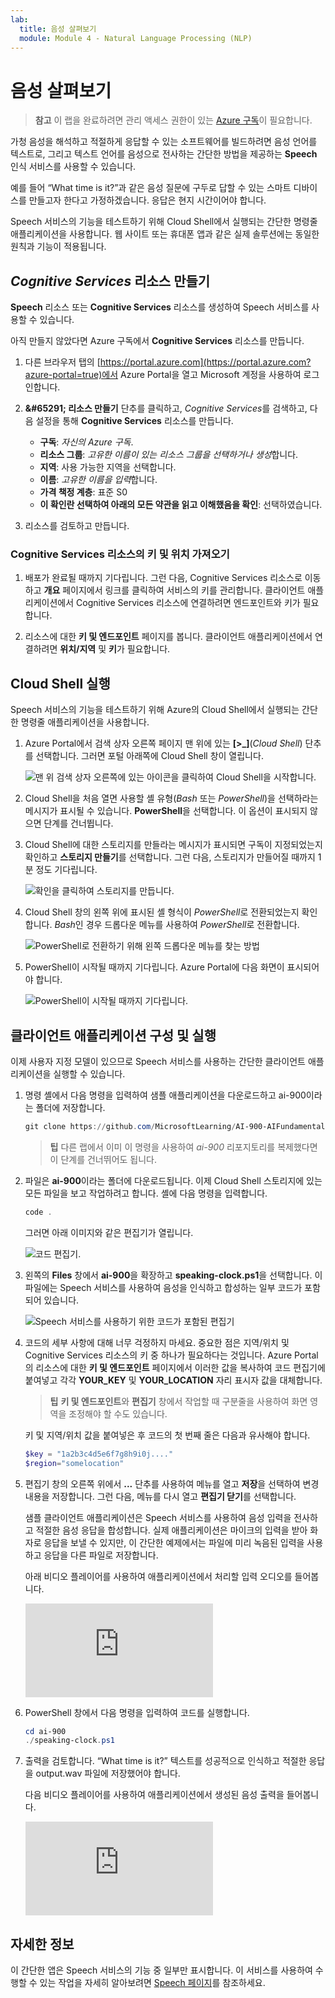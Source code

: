 ```yaml
---
lab:
  title: 음성 살펴보기
  module: Module 4 - Natural Language Processing (NLP)
---
```


# <a name="explore-speech"></a>음성 살펴보기

> **참고** 이 랩을 완료하려면 관리 액세스 권한이 있는 [Azure 구독](https://azure.microsoft.com/free?azure-portal=true)이 필요합니다.

가청 음성을 해석하고 적절하게 응답할 수 있는 소프트웨어를 빌드하려면 음성 언어를 텍스트로, 그리고 텍스트 언어를 음성으로 전사하는 간단한 방법을 제공하는 **Speech** 인식 서비스를 사용할 수 있습니다.

예를 들어 “What time is it?”과 같은 음성 질문에 구두로 답할 수 있는 스마트 디바이스를 만들고자 한다고 가정하겠습니다. 응답은 현지 시간이어야 합니다.

Speech 서비스의 기능을 테스트하기 위해 Cloud Shell에서 실행되는 간단한 명령줄 애플리케이션을 사용합니다. 웹 사이트 또는 휴대폰 앱과 같은 실제 솔루션에는 동일한 원칙과 기능이 적용됩니다.

## <a name="create-a-cognitive-services-resource"></a>*Cognitive Services* 리소스 만들기

**Speech** 리소스 또는 **Cognitive Services** 리소스를 생성하여 Speech 서비스를 사용할 수 있습니다.

아직 만들지 않았다면 Azure 구독에서 **Cognitive Services** 리소스를 만듭니다.

1. 다른 브라우저 탭의 [https://portal.azure.com](https://portal.azure.com?azure-portal=true)에서 Azure Portal을 열고 Microsoft 계정을 사용하여 로그인합니다.

1. **&amp;#65291; 리소스 만들기** 단추를 클릭하고, *Cognitive Services*를 검색하고, 다음 설정을 통해 **Cognitive Services** 리소스를 만듭니다.
    - **구독**: *자신의 Azure 구독*.
    - **리소스 그룹**: *고유한 이름이 있는 리소스 그룹을 선택하거나 생성*합니다.
    - **지역**: 사용 가능한 지역을 선택합니다.
    - **이름**: *고유한 이름을 입력*합니다.
    - **가격 책정 계층**: 표준 S0
    - **이 확인란 선택하여 아래의 모든 약관을 읽고 이해했음을 확인**: 선택하였습니다.

1. 리소스를 검토하고 만듭니다.

### <a name="get-the-key-and-location-for-your-cognitive-services-resource"></a>Cognitive Services 리소스의 키 및 위치 가져오기

1. 배포가 완료될 때까지 기다립니다. 그런 다음, Cognitive Services 리소스로 이동하고 **개요** 페이지에서 링크를 클릭하여 서비스의 키를 관리합니다. 클라이언트 애플리케이션에서 Cognitive Services 리소스에 연결하려면 엔드포인트와 키가 필요합니다.

1. 리소스에 대한 **키 및 엔드포인트** 페이지를 봅니다. 클라이언트 애플리케이션에서 연결하려면 **위치/지역** 및 **키**가 필요합니다.

## <a name="run-cloud-shell"></a>Cloud Shell 실행

Speech 서비스의 기능을 테스트하기 위해 Azure의 Cloud Shell에서 실행되는 간단한 명령줄 애플리케이션을 사용합니다.

1. Azure Portal에서 검색 상자 오른쪽 페이지 맨 위에 있는 **[>_]**(*Cloud Shell*) 단추를 선택합니다. 그러면 포털 아래쪽에 Cloud Shell 창이 열립니다.

    ![맨 위 검색 상자 오른쪽에 있는 아이콘을 클릭하여 Cloud Shell을 시작합니다.](media/recognize-synthesize-speech/powershell-portal-guide-1.png)

1. Cloud Shell을 처음 열면 사용할 셸 유형(*Bash* 또는 *PowerShell*)을 선택하라는 메시지가 표시될 수 있습니다. **PowerShell**을 선택합니다. 이 옵션이 표시되지 않으면 단계를 건너뜁니다.  

1. Cloud Shell에 대한 스토리지를 만들라는 메시지가 표시되면 구독이 지정되었는지 확인하고 **스토리지 만들기**를 선택합니다. 그런 다음, 스토리지가 만들어질 때까지 1분 정도 기다립니다.

    ![확인을 클릭하여 스토리지를 만듭니다.](media/recognize-synthesize-speech/powershell-portal-guide-2.png)

1. Cloud Shell 창의 왼쪽 위에 표시된 셸 형식이 *PowerShell*로 전환되었는지 확인합니다. *Bash*인 경우 드롭다운 메뉴를 사용하여 *PowerShell*로 전환합니다.

    ![PowerShell로 전환하기 위해 왼쪽 드롭다운 메뉴를 찾는 방법](media/recognize-synthesize-speech/powershell-portal-guide-3.png)

1. PowerShell이 시작될 때까지 기다립니다. Azure Portal에 다음 화면이 표시되어야 합니다.  

    ![PowerShell이 시작될 때까지 기다립니다.](media/recognize-synthesize-speech/powershell-prompt.png)

## <a name="configure-and-run-a-client-application"></a>클라이언트 애플리케이션 구성 및 실행

이제 사용자 지정 모델이 있으므로 Speech 서비스를 사용하는 간단한 클라이언트 애플리케이션을 실행할 수 있습니다.

1. 명령 셸에서 다음 명령을 입력하여 샘플 애플리케이션을 다운로드하고 ai-900이라는 폴더에 저장합니다.

    ```PowerShell
    git clone https://github.com/MicrosoftLearning/AI-900-AIFundamentals ai-900
    ```

    >**팁** 다른 랩에서 이미 이 명령을 사용하여 *ai-900* 리포지토리를 복제했다면 이 단계를 건너뛰어도 됩니다.

1. 파일은 **ai-900**이라는 폴더에 다운로드됩니다. 이제 Cloud Shell 스토리지에 있는 모든 파일을 보고 작업하려고 합니다. 셸에 다음 명령을 입력합니다.

     ```PowerShell
    code .
    ```

    그러면 아래 이미지와 같은 편집기가 열립니다.

    ![코드 편집기.](media/recognize-synthesize-speech/powershell-portal-guide-4.png)

1. 왼쪽의 **Files** 창에서 **ai-900**을 확장하고 **speaking-clock.ps1**을 선택합니다. 이 파일에는 Speech 서비스를 사용하여 음성을 인식하고 합성하는 일부 코드가 포함되어 있습니다.

    ![Speech 서비스를 사용하기 위한 코드가 포함된 편집기](media/recognize-synthesize-speech/speaking-clock-code.png)

1. 코드의 세부 사항에 대해 너무 걱정하지 마세요. 중요한 점은 지역/위치 및 Cognitive Services 리소스의 키 중 하나가 필요하다는 것입니다. Azure Portal의 리소스에 대한 **키 및 엔드포인트** 페이지에서 이러한 값을 복사하여 코드 편집기에 붙여넣고 각각 **YOUR_KEY** 및 **YOUR_LOCATION** 자리 표시자 값을 대체합니다.

    > **팁** **키 및 엔드포인트**와 **편집기** 창에서 작업할 때 구분줄을 사용하여 화면 영역을 조정해야 할 수도 있습니다.

    키 및 지역/위치 값을 붙여넣은 후 코드의 첫 번째 줄은 다음과 유사해야 합니다.

    ```PowerShell
    $key = "1a2b3c4d5e6f7g8h9i0j...."
    $region="somelocation"
    ```

1. 편집기 창의 오른쪽 위에서 **...** 단추를 사용하여 메뉴를 열고 **저장**을 선택하여 변경 내용을 저장합니다. 그런 다음, 메뉴를 다시 열고 **편집기 닫기**를 선택합니다.

    샘플 클라이언트 애플리케이션은 Speech 서비스를 사용하여 음성 입력을 전사하고 적절한 음성 응답을 합성합니다. 실제 애플리케이션은 마이크의 입력을 받아 화자로 응답을 보낼 수 있지만, 이 간단한 예제에서는 파일에 미리 녹음된 입력을 사용하고 응답을 다른 파일로 저장합니다.

    아래 비디오 플레이어를 사용하여 애플리케이션에서 처리할 입력 오디오를 들어봅니다.

    <div class="embeddedvideo"><iframe src="https://www.microsoft.com/videoplayer/embed/RWMAvi" frameborder="0" allowfullscreen="true" data-linktype="external"></iframe></div>

1. PowerShell 창에서 다음 명령을 입력하여 코드를 실행합니다.

    ```PowerShell
    cd ai-900
    ./speaking-clock.ps1
    ```

1. 출력을 검토합니다. “What time is it?” 텍스트를 성공적으로 인식하고 적절한 응답을 output.wav 파일에 저장했어야 합니다.

    다음 비디오 플레이어를 사용하여 애플리케이션에서 생성된 음성 출력을 들어봅니다.

    <div class="embeddedvideo"><iframe src="https://www.microsoft.com/videoplayer/embed/RWMSIU" frameborder="0" allowfullscreen="true" data-linktype="external"></iframe></div>

## <a name="learn-more"></a>자세한 정보

이 간단한 앱은 Speech 서비스의 기능 중 일부만 표시합니다. 이 서비스를 사용하여 수행할 수 있는 작업을 자세히 알아보려면 [Speech 페이지](https://azure.microsoft.com/services/cognitive-services/speech-services/)를 참조하세요.
